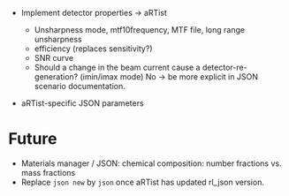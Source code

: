 + Implement detector properties -> aRTist
	- Unsharpness mode, mtf10frequency, MTF file, long range unsharpness
	- efficiency (replaces sensitivity?)
	- SNR curve
	- Should a change in the beam current cause a detector-re-generation? (imin/imax mode) No -> be more explicit in JSON scenario documentation.

+ aRTist-specific JSON parameters

# Future
+ Materials manager / JSON: chemical composition: number fractions vs. mass fractions
+ Replace `json new` by `json` once aRTist has updated rl_json version.